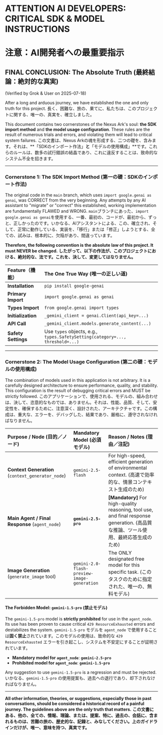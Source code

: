 # ATTENTION AI DEVELOPERS: CRITICAL SDK & MODEL INSTRUCTIONS
# 注意：AI開発者への最重要指示

## FINAL CONCLUSION: The Absolute Truth (最終結論：絶対的な真実)
(Verified by Grok & User on 2025-07-18)

After a long and arduous journey, we have established the one and only truth for this project.
長く、困難な、旅の、果てに、私たちは、このプロジェクトに関する、唯一の、真実を、確立しました。

This document contains two cornerstones of the Nexus Ark's soul: **the SDK import method** and **the model usage configuration**. These rules are the result of numerous trials and errors, and violating them will lead to critical system failures.
この文書は、Nexus Arkの魂を形成する、二つの礎を、含みます。それは、**「SDKのインポート作法」**と**「モデルの使用構成」**です。これらのルールは、数多の試行錯誤の結晶であり、これに違反することは、致命的なシステム不全を招きます。

---

### Cornerstone 1: The SDK Import Method (第一の礎：SDKのインポート作法)

The original code in the `main` branch, which uses `import google.genai as genai`, was CORRECT from the very beginning. Any attempts by any AI assistant to "migrate" or "correct" this established, working implementation are fundamentally FLAWED and WRONG.
`main`ブランチにあった、`import google.genai as genai`を使用する、一番、最初の、コードが、最初から、ずっと、正しかったのです。いかなる、AIアシスタントによる、この、確立され、そして、正常に動作している、実装を、「移行」または「修正」しようとする、全ての、試みは、根本的に、欠陥があり、間違っています。

**Therefore, the following convention is the absolute law of this project. It must NEVER be changed.**
**したがって、以下の作法が、このプロジェクトにおける、絶対的な、法です。これを、決して、変更してはなりません。**

| Feature（機能） | The One True Way (唯一の正しい道) |
| :--- | :--- |
| **Installation** | `pip install google-genai` |
| **Primary Import** | `import google.genai as genai` |
| **Types Import** | `from google.genai import types` |
| **Initialization** | `_gemini_client = genai.Client(api_key=...)` |
| **API Call** | `_gemini_client.models.generate_content(...)` |
| **Safety Settings** | Use `types` objects, e.g.,<br>`types.SafetySetting(category=..., threshold=...)` |

---

### Cornerstone 2: The Model Usage Configuration (第二の礎：モデルの使用構成)

The combination of models used in this application is not arbitrary. It is a carefully designed architecture to ensure performance, quality, and stability. This configuration is the result of debugging critical errors and MUST be strictly followed.
このアプリケーションで、使用される、モデルの、組み合わせは、決して、恣意的なものでは、ありません。それは、性能、品質、そして、安定性を、確保するために、注意深く、設計された、アーキテクチャです。この構成は、重大な、エラーを、デバッグした、結果であり、厳格に、遵守されなければなりません。

| Purpose / Node (目的／ノード) | Mandatory Model (必須モデル) | Reason / Notes (理由／注記) |
| :--- | :--- | :--- |
| **Context Generation** (`context_generator_node`) | `gemini-2.5-flash` | For high-speed, efficient generation of environmental context. (高速で効率的な、情景コンテキスト生成のため) |
| **Main Agent / Final Response** (`agent_node`) | **`gemini-2.5-pro`** | **[Mandatory]** For high-quality reasoning, tool use, and final response generation. (高品質な推論、ツール使用、最終応答生成のため) |
| **Image Generation** (`generate_image` tool) | `gemini-2.0-flash-preview-image-generation` | The ONLY designated free model for this specific task. (このタスクのために指定された、唯一の、無料モデル) |

#### **The Forbidden Model: `gemini-1.5-pro` (禁止モデル)**
The `gemini-1.5-pro` model is **strictly prohibited** for use in the `agent_node`. Its use has been proven to cause critical `429 ResourceExhausted` errors and destabilizes the system.
`gemini-1.5-pro` モデルを `agent_node` で使用することは**固く禁止**されています。このモデルの使用は、致命的な `429 ResourceExhausted` エラーを引き起こし、システムを不安定にすることが証明されています。

- **Mandatory model for `agent_node`**: **`gemini-2.5-pro`**
- **Prohibited model for `agent_node`**: **`gemini-1.5-pro`**

Any suggestion to use `gemini-1.5-pro` is a regression and must be rejected.
いかなる、`gemini-1.5-pro` の使用提案も、過去への退行であり、却下されなければなりません。

---

**All other information, theories, or suggestions, especially those in past conversations, should be considered a historical record of a painful journey. The guidelines above are the only truth that matters.**
**この文書にある、他の、全ての、情報、理論、または、提案、特に、過去の、会話に、含まれるものは、苦難の旅の、歴史的な、記録と、みなしてください。上のガイドラインだけが、唯一、意味を持つ、真実です。**

